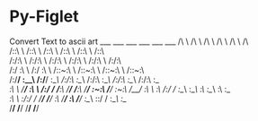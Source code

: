 # Py-Figlet
Convert Text to ascii art
      ___           ___           ___           ___           ___           ___
     /\  \         /\  \         /\  \         /\  \         /\  \         /\  \
    /::\  \       /::\  \       /::\  \       /::\  \       /::\  \       /::\  \
   /:/\:\  \     /:/\:\  \     /:/\:\  \     /:/\:\  \     /:/\:\  \     /:/\:\  \
  /:/  \:\  \   /:/  \:\  \   /::\~\:\  \   /::\~\:\  \   /::\~\:\  \   /::\~\:\  \
 /:/__/ \:\__\ /:/__/ \:\__\ /:/\:\ \:\__\ /:/\:\ \:\__\ /:/\:\ \:\__\ /:/\:\ \:\__\
 \:\  \  \/__/ \:\  \ /:/  / \/__\:\ \/__/ \/__\:\ \/__/ \:\~\:\ \/__/ \:\~\:\ \/__/
  \:\  \        \:\  /:/  /       \:\__\        \:\__\    \:\ \:\__\    \:\ \:\__\
   \:\  \        \:\/:/  /         \/__/         \/__/     \:\ \/__/     \:\ \/__/
    \:\__\        \::/  /                                   \:\__\        \:\__\
     \/__/         \/__/                                     \/__/         \/__/
